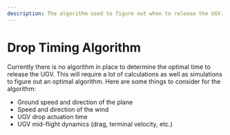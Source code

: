 ```yaml
---
description: The algorithm used to figure out when to release the UGV.
---
```


# Drop Timing Algorithm

Currently there is no algorithm in place to determine the optimal time to release the UGV. This will require a lot of calculations as well as simulations to figure out an optimal algorithm. Here are some things to consider for the algorithm:

* Ground speed and direction of the plane
* Speed and direction of the wind
* UGV drop actuation time
* UGV mid-flight dynamics \(drag, terminal velocity, etc.\)

